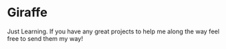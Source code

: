 # Giraffe

Just Learning. If you have any great projects to help me along the way feel free to send them my way!
